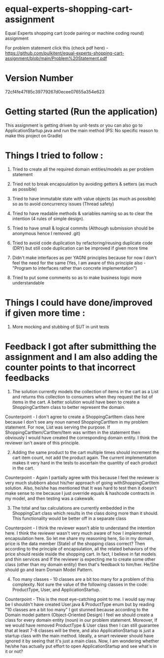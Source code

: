 # equal-experts-shopping-cart-assignment
Equal Experts shopping cart (code pairing or machine coding round) assignment

For problem statement click this (check pdf here) - https://github.com/pulkitent/equal-experts-shopping-cart-assignment/blob/main/Problem%20Statement.pdf

# Version Number
72cf4fe47f85c39779267d0ecee07655a354e623

# Getting started (Run the application)
This assignment is getting driven by unit-tests or you can also go to ApplicationStartup.java and run the main method
(PS: No specific reason to make this project on Gradle)


# Things I tried to follow :
1. Tried to create all the required domain entities/models as per problem statement

2. Tried not to break encapsulation by avoiding getters & setters (as much as possible)

3. Tried to have immutable state with value objects (as much as possible) so as to avoid concurrency issues (Thread
   safety)

4. Tried to have readable methods & variables naming so as to clear the intention
   (4 rules of simple design).

5. Tried to have small & logical commits (Although submission should be anonymous hence I removed .git)

6. Tried to avoid code duplication by refactoring/reusing duplicate code (DRY)
   but still code duplication can be improved if given more time

7. Didn't make interfaces as per YAGNI principles because for now I don't feel the need for the same (Yes, I am aware of
   this principle also - "Program to interfaces rather than concrete implementation")

8. Tried to put some comments so as to make business logic more understandable


# Things I could have done/improved if given more time :
1. More mocking and stubbing of SUT in unit tests

# Feedback I got after submitthing the assignment and I am also adding the counter points to that incorrect feedbacks

1. The solution currently models the collection of items in the cart as a List<Product> and returns this collection to consumers when they request the list of items in the cart. A better solution would have been to create a ShoppingCartItem class to better represent the domain.

Counterpoint - I don't agree to create a ShoppingCartItem class here because I don't see any noun named ShoppingCartItem in my problem statement. For now, List<Product> was serving the purpose. If ShoppingCartItem/CartItem/Item was written in the statement then obviously I would have created the corresponding domain entity. I think the reviewer isn't aware of this principle.


2. Adding the same product to the cart multiple times should increment the cart item count, not add the product again. The current implementation makes it very hard in the tests to ascertain the quantity of each product in the cart.

Counterpoint - Again I partially agree with this because I feel the reviewer is very much stubborn about his/her approach of going withShoppingCartItem solution. Also, he/she has mentioned that It was hard to test then it doesn't make sense to me because I just override equals & hashcode contracts in my model, and then testing was a cakewalk.


3. The total and tax calculations are currently embedded in the ShoppingCart class which results in the class doing more than it should. This functionality would be better off in a separate class

Counterpoint - I think the reviewer wasn't able to understand the intention here. I think the reviewer wasn't very much aware of how I implemented encapsulation here. So let me share my reasoning here, So in my domain, price is the data member (State) of the shopping class correct? Then according to the principle of encapsulation, all the related behaviors of the price should reside inside the shopping cart. In fact, I believe in fat models and thin services and If the reviewer is expecting me to create some other class (other than my domain entity) then that's feedback to him/her. He/She should go and learn Domain Model Pattern.

4. Too many classes - 10 classes are a bit too many for a problem of this complexity. Not sure the value of the following classes in the code: ProductType, User, and ApplicationStartup.

Counterpoint - This is the most eye-catching point to me. I would say may be I shouldn't have created User.java & ProductType enum but by reading "10 classes are a bit too many" I got stunned because according to the Domain model pattern (Object-Oriented Design) I feel we should create a class for every domain entity (noun) in our problem statement.
Moreover, If we would have removed ProductType & User class then I can still guarantee that at least 7-8 classes will be there, and also ApplicationStartup is just a startup class with the main method. Ideally, a smart reviewer should have ignored it by seeing that it's just a main class. Now, I am wondering whether he/she has actually put effort to open ApplicationStartup and see what's in it or not?
